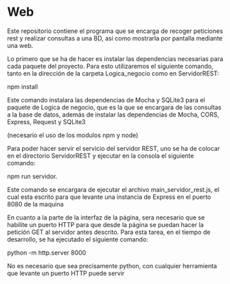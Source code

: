 # Web
Este repositorio contiene el programa que se encarga de recoger peticiones rest y realizar consultas a una BD, asi como mostrarla por pantalla mediante una web.  
  
Lo primero que se ha de hacer es instalar las dependencias necesarias para cada paquete del proyecto. Para esto utilizaremos el siguiente comando, tanto en la 
dirección de la carpeta Logica_negocio como en ServidorREST:  

  
npm install  
  
Este comando instalara las dependencias de Mocha y SQLite3 para el paquete de Logica de negocio, que es la que se encargara de las consultas a la base de datos, 
además de instalar las dependencias de Mocha, CORS, Express, Request y SQLite3  


(necesario el uso de los modulos npm y node)  

Para poder hacer servir el servicio del servidor REST, uno se ha de colocar en el directorio ServidorREST y ejecutar en la consola el siguiente comando:  

npm run servidor.  
  
Este comando se encargara de ejecutar el archivo main_servidor_rest.js, el cual esta escrito para que levante una instancia de Express en el puerto 8080 de la maquina  
  
En cuanto a la parte de la interfaz de la página, sera necesario que se habilite un puerto HTTP para que desde la página se puedan hacer la petición GET al servidor antes descrito. Para esta tarea, en el tiempo de desarrollo, se ha ejecutado el siguiente comando:  
  
python -m http.server 8000  
  
No es necesario que sea precisamente python, con cualquier herramienta que levante un puerto HTTP puede servir
